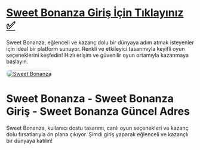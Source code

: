 # <a href="https://t2m.io/2284401">Sweet Bonanza Giriş İçin Tıklayınız ✅</a>
Sweet Bonanza, eğlenceli ve kazanç dolu bir dünyaya adım atmak isteyenler için ideal bir platform sunuyor. Renkli ve etkileyici tasarımıyla keyifli oyun seçeneklerini keşfedin! Hızlı erişim ve güvenilir oyun ortamıyla kazanmaya başlayın.

<a href="https://t2m.io/2284401" title="Sweet Bonanza">
    <img src="https://i.ibb.co/gtF7ptH/photo-2025-01-13-14-27-16.jpg" alt="Sweet Bonanza" style="max-width: 100%; border: 2px solid #ddd; border-radius: 10px;">
</a>

# Sweet Bonanza - Sweet Bonanza Giriş - Sweet Bonanza Güncel Adres
Sweet Bonanza, kullanıcı dostu tasarımı, canlı oyun seçenekleri ve kazanç dolu fırsatlarıyla ön plana çıkıyor. Şimdi giriş yaparak eğlenceli ve kazançlı bir dünyaya katılın!  
